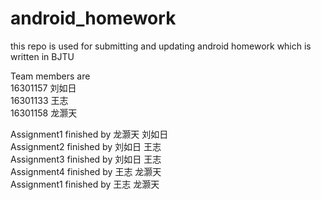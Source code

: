 # android_homework
this repo is used for submitting and updating android homework which is written in BJTU

Team members are  
16301157 刘如日  
16301133 王志  
16301158 龙灏天  

Assignment1 finished by 龙灏天 刘如日  
Assignment2 finished by 刘如日 王志  
Assignment3 finished by 刘如日 王志  
Assignment4 finished by 王志 龙灏天  
Assignment1 finished by 王志 龙灏天  
